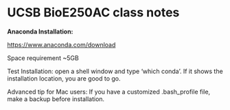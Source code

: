 # UCSB BioE250AC class notes

**Anaconda Installation:**

https://www.anaconda.com/download


Space requirement  ~5GB

Test Installation: open a shell window and type ‘which conda’. If it shows the installation location,
you are good to go.


Advanced tip for Mac users: 
If you have a customized .bash_profile file, make a backup before installation. 
